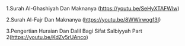 
   1.Surah Al-Ghashiyah Dan Maknanya (https://youtu.be/SeHyXTAFWlw)

   2.Surah Al-Fajr Dan Maknanya (https://youtu.be/8WWirwogf3I)
  
   3.Pengertian Huraian Dan Dalil Bagi Sifat Salbiyyah Part 2(https://youtu.be/KdZv5rUAnco)
